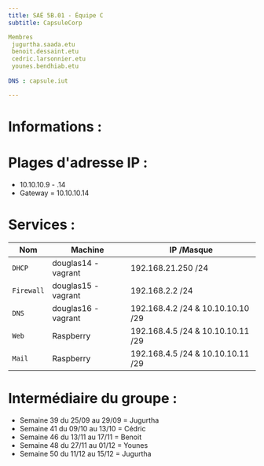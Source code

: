 ```yaml
---
title: SAÉ 5B.01 - Équipe C
subtitle: CapsuleCorp

Membres
 jugurtha.saada.etu
 benoit.dessaint.etu
 cedric.larsonnier.etu
 younes.bendhiab.etu
 
DNS : capsule.iut

---
```


# Informations :


# Plages d'adresse IP :

- 10.10.10.9 - .14
- Gateway = 10.10.10.14

# Services :
| **Nom**     | **Machine**          | **IP /Masque**                      |
|-------------|----------------------|-------------------------------------|
| `DHCP`      | douglas14 - vagrant  | 192.168.21.250 /24                  |
| `Firewall`  | douglas15 - vagrant  | 192.168.2.2 /24                     |
| `DNS`       | douglas16 - vagrant  | 192.168.4.2 /24 & 10.10.10.10 /29   |
| `Web`       | Raspberry            | 192.168.4.5 /24 & 10.10.10.11 /29   |
| `Mail`      | Raspberry            | 192.168.4.5 /24 & 10.10.10.11 /29   |


# Intermédiaire du groupe :

- Semaine 39 du 25/09 au 29/09 = Jugurtha
- Semaine 41 du 09/10 au 13/10 = Cédric
- Semaine 46 du 13/11 au 17/11 = Benoit
- Semaine 48 du 27/11 au 01/12 = Younes
- Semaine 50 du 11/12 au 15/12 = Jugurtha